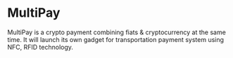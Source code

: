 # MultiPay
MultiPay is a crypto payment combining fiats &amp; cryptocurrency at the same time. It will launch its own gadget for transportation payment system using NFC, RFID technology.
